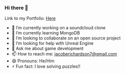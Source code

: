 ### Hi there 👋

Link to my Portfolio: [Here](https://jakerich7-portfolio.netlify.app/)

- 🔭 I’m currently working on a soundcloud clone
- 🌱 I’m currently learning MongoDB
- 👯 I’m looking to collaborate on an open source project
- 🤔 I’m looking for help with Unreal Engine
- 💬 Ask me about game development
- 📫 How to reach me: jacoberichardson7@gmail.com
- 😄 Pronouns: He/Him
- ⚡ Fun fact: I love solving puzzles!!

